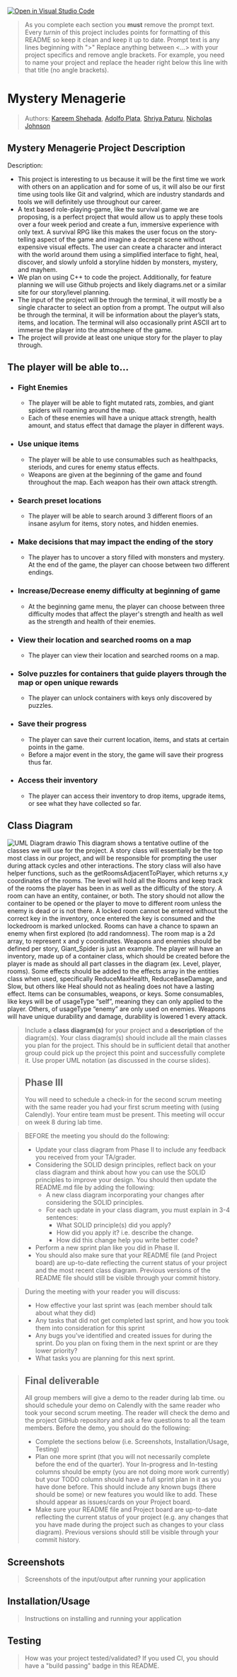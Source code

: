 [![Open in Visual Studio Code](https://classroom.github.com/assets/open-in-vscode-c66648af7eb3fe8bc4f294546bfd86ef473780cde1dea487d3c4ff354943c9ae.svg)](https://classroom.github.com/online_ide?assignment_repo_id=9894820&assignment_repo_type=AssignmentRepo)
 > As you complete each section you **must** remove the prompt text. Every *turnin* of this project includes points for formatting of this README so keep it clean and keep it up to date. 
 > Prompt text is any lines beginning with "\>"
 > Replace anything between \<...\> with your project specifics and remove angle brackets. For example, you need to name your project and replace the header right below this line with that title (no angle brackets). 
# Mystery Menagerie
 
 > Authors: [Kareem Shehada](https://github.com/karyeet), [Adolfo Plata](https://github.com/Anonymous-Mouse), [Shriya Paturu](https://github.com/shriyapaturu07), [Nicholas Johnson](https://github.com/bricks4nick)

## Mystery Menagerie Project Description

Description:
- This project is interesting to us because it will be the first time we work with others on an application and for some of us, it will also be our first time using tools like Git and valgrind, which are industry standards and tools we will definitely use throughout our career. 
- A text based role-playing-game, like the survival game we are proposing, is a perfect project that would allow us to apply these tools over a four week period and create a fun, immersive experience with only text. A survival RPG like this makes the user focus on the story-telling aspect of the game and imagine a decrepit scene without expensive visual effects. The user can create a character and interact with the world around them using a simplified interface to fight, heal, discover, and slowly unfold a storyline hidden by monsters, mystery, and mayhem. 
- We plan on using C++ to code the project. Additionally, for feature planning we will use Github projects and likely diagrams.net or a similar site for our story/level planning.
- The input of the project will be through the terminal, it will mostly be a single character to select an option from a prompt. The output will also be through the terminal, it will be information about the player’s stats, items, and location. The terminal will also occasionally print ASCII art to immerse the player into the atmosphere of the game.
- The project will provide at least one unique story for the player to play through.
## The player will be able to...
- ### Fight Enemies
  - The player will be able to fight mutated rats, zombies, and giant spiders will roaming around the map.
  - Each of these enemies will have a unique attack strength, health amount, and status effect that damage the player in different ways.
- ### Use unique items
  - The player will be able to use consumables such as healthpacks, steriods, and cures for enemy status effects.
  - Weapons are given at the beginning of the game and found throughout the map. Each weapon has their own attack strength.
- ### Search preset locations
  - The player will be able to search around 3 different floors of an insane asylum for items, story notes, and hidden enemies.
- ### Make decisions that may impact the ending of the story
  - The player has to uncover a story filled with monsters and mystery. At the end of the game, the player can choose between two different endings.
- ### Increase/Decrease enemy difficulty at beginning of game
  - At the beginning game menu, the player can choose between three difficulty modes that affect the player's strength and health as well as the strength and health of their enemies.
- ### View their location and searched rooms on a map
  - The player can view their location and searched rooms on a map.
- ### Solve puzzles for containers that guide players through the map or open unique rewards
  - The player can unlock containers with keys only discovered by puzzles.
- ### Save their progress
  - The player can save their current location, items, and stats at certain points in the game.
  - Before a major event in the story, the game will save their progress thus far.
- ### Access their inventory
  - The player can access their inventory to drop items, upgrade items, or see what they have collected so far.

## Class Diagram
![UML Diagram drawio](https://user-images.githubusercontent.com/28524112/218427667-9c6efc60-a407-47b6-8b35-816ba5e97eec.png)
This diagram shows a tentative outline of the classes we will use for the project. A story class will essentially be the top most class in our project, and will be responsible for prompting the user during attack cycles and other interactions. The story class will also have helper functions, such as the getRoomsAdjacentToPlayer, which returns x,y coordinates of the rooms. The level will hold all the Rooms and keep track of the rooms the player has been in as well as the difficulty of the story. A room can have an entity, container, or both. The story should not allow the container to be opened or the player to move to different room unless the enemy is dead or is not there. A locked room cannot be entered without the correct key in the inventory, once entered the key is consumed and the lockedroom is marked unlocked. Rooms can have a chance to spawn an enemy when first explored (to add randomness). The room map is a 2d array, to represent x and y coordinates. Weapons and enemies should be defined per story, Giant_Spider is just an example. The player will have an inventory, made up of a container class, which should be created before the player is made as should all part classes in the diagram (ex. Level, player, rooms). Some effects should be added to the effects array in the entities class when used, specifically ReduceMaxHealth, ReduceBaseDamage, and Slow, but others like Heal should not as healing does not have a lasting effect. Items can be consumables, weapons, or keys. Some consumables, like keys will be of usageType “self”, meaning they can only applied to the player. Others, of usageType “enemy” are only used on enemies. Weapons will have unique durability and damage, durability is lowered 1 every attack. 
 > Include a **class diagram(s)** for your project and a **description** of the diagram(s). Your class diagram(s) should include all the main classes you plan for the project. This should be in sufficient detail that another group could pick up the project this point and successfully complete it. Use proper UML notation (as discussed in the course slides).
 
 
 > ## Phase III
 > You will need to schedule a check-in for the second scrum meeting with the same reader you had your first scrum meeting with (using Calendly). Your entire team must be present. This meeting will occur on week 8 during lab time.
 
 > BEFORE the meeting you should do the following:
 > * Update your class diagram from Phase II to include any feedback you received from your TA/grader.
 > * Considering the SOLID design principles, reflect back on your class diagram and think about how you can use the SOLID principles to improve your design. You should then update the README.md file by adding the following:
 >   * A new class diagram incorporating your changes after considering the SOLID principles.
 >   * For each update in your class diagram, you must explain in 3-4 sentences:
 >     * What SOLID principle(s) did you apply?
 >     * How did you apply it? i.e. describe the change.
 >     * How did this change help you write better code?
 > * Perform a new sprint plan like you did in Phase II.
 > * You should also make sure that your README file (and Project board) are up-to-date reflecting the current status of your project and the most recent class diagram. Previous versions of the README file should still be visible through your commit history.
 
> During the meeting with your reader you will discuss: 
 > * How effective your last sprint was (each member should talk about what they did)
 > * Any tasks that did not get completed last sprint, and how you took them into consideration for this sprint
 > * Any bugs you've identified and created issues for during the sprint. Do you plan on fixing them in the next sprint or are they lower priority?
 > * What tasks you are planning for this next sprint.

 
 > ## Final deliverable
 > All group members will give a demo to the reader during lab time. ou should schedule your demo on Calendly with the same reader who took your second scrum meeting. The reader will check the demo and the project GitHub repository and ask a few questions to all the team members. 
 > Before the demo, you should do the following:
 > * Complete the sections below (i.e. Screenshots, Installation/Usage, Testing)
 > * Plan one more sprint (that you will not necessarily complete before the end of the quarter). Your In-progress and In-testing columns should be empty (you are not doing more work currently) but your TODO column should have a full sprint plan in it as you have done before. This should include any known bugs (there should be some) or new features you would like to add. These should appear as issues/cards on your Project board.
 > * Make sure your README file and Project board are up-to-date reflecting the current status of your project (e.g. any changes that you have made during the project such as changes to your class diagram). Previous versions should still be visible through your commit history. 
 
 ## Screenshots
 > Screenshots of the input/output after running your application
 ## Installation/Usage
 > Instructions on installing and running your application
 ## Testing
 > How was your project tested/validated? If you used CI, you should have a "build passing" badge in this README.
